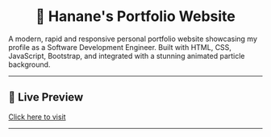 <div align="center">

# 💼 Hanane's Portfolio Website

</div>

A modern, rapid and responsive personal portfolio website showcasing my profile as a Software Development Engineer. Built with HTML, CSS, JavaScript, Bootstrap, and integrated with a stunning animated particle background.

---

## 📸 Live Preview

[Click here to visit ](https://hanane54.github.io/portfolio/)

---


